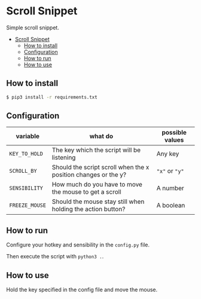 # Scroll Snippet

Simple scroll snippet.

- [Scroll Snippet](#scroll-snippet)
  - [How to install](#how-to-install)
  - [Configuration](#configuration)
  - [How to run](#how-to-run)
  - [How to use](#how-to-use)

## How to install

```bash
$ pip3 install -r requirements.txt
```

## Configuration

| variable       | what do                                                        | possible values |
| -------------- | -------------------------------------------------------------- | --------------- |
| `KEY_TO_HOLD`  | The key which the script will be listening                     | Any key         |
| `SCROLL_BY`    | Should the script scroll when the x position changes or the y? | `"x"` or `"y"`  |
| `SENSIBILITY`  | How much do you have to move the mouse to get a scroll         | A number        |
| `FREEZE_MOUSE` | Should the mouse stay still when holding the action button?    | A boolean       |

## How to run

Configure your hotkey and sensibility in the `config.py` file.

Then execute the script with `python3 .`.

## How to use

Hold the key specified in the config file and move the mouse.